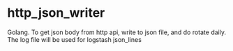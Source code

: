 # http_json_writer
Golang. To get json body from http api, write to json file, and do rotate daily. The log file will be used for logstash json_lines

